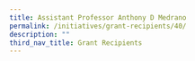 ```yaml
---
title: Assistant Professor Anthony D Medrano
permalink: /initiatives/grant-recipients/40/
description: ""
third_nav_title: Grant Recipients
---
```

